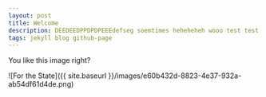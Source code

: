 ```yaml
---
layout: post
title: Welcome
description: DEEDEEDPPDPDPEEEdefseg soemtimes heheheheh wooo test test test test test test test test test test
tags: jekyll blog github-page
---
```


You like this image right?

![For the State]({{ site.baseurl }}/images/e60b432d-8823-4e37-932a-ab54df61d4de.png)

